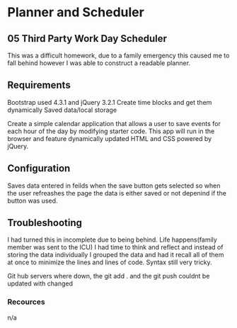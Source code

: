 # Planner and Scheduler
## 05 Third Party Work Day Scheduler

This was a difficult homework, due to a family emergency this caused me to fall behind however I was able to construct a readable planner. 

## Requirements

<!-- ----------------------- -->
 Bootstrap used 4.3.1 and jQuery 3.2.1
 Create time blocks and get them dynamically 
 Saved data/local storage
 
Create a simple calendar application that allows a user to save events for each hour of the day by modifying starter code. This app will run in the browser and feature dynamically updated HTML and CSS powered by jQuery.

## Configuration

<!-- ----------------------- -->
Saves data entered in feilds when the save button gets selected so when the user refreashes
the page the data is either saved or not depenind if the button was used. 


## Troubleshooting
I had turned this in incomplete due to being behind. Life happens(family member was sent to the ICU)
I had time to think and reflect and instead of storing the data individually I grouped the data and had it 
recall all of them at once to minimize the lines and lines of code.
Syntax still very tricky.


<!-- ----------------------- -->
Git hub servers where down, the git add . and the git push couldnt be updated with changed

### Recources

<!-- ----------------------- -->
n/a

